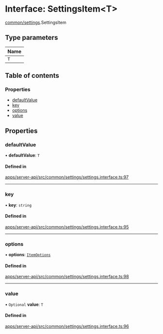 # Interface: SettingsItem<T\>

[common/settings](../modules/common_settings.md).SettingsItem

## Type parameters

| Name |
| :--- |
| `T`  |

## Table of contents

### Properties

- [defaultValue](common_settings.SettingsItem.md#defaultvalue)
- [key](common_settings.SettingsItem.md#key)
- [options](common_settings.SettingsItem.md#options)
- [value](common_settings.SettingsItem.md#value)

## Properties

### <a id="defaultvalue" name="defaultvalue"></a> defaultValue

• **defaultValue**: `T`

#### Defined in

[apps/server-api/src/common/settings/settings.interface.ts:97](https://github.com/brickdoc/brickdoc/blob/master/apps/server-api/src/common/settings/settings.interface.ts#L97)

---

### <a id="key" name="key"></a> key

• **key**: `string`

#### Defined in

[apps/server-api/src/common/settings/settings.interface.ts:95](https://github.com/brickdoc/brickdoc/blob/master/apps/server-api/src/common/settings/settings.interface.ts#L95)

---

### <a id="options" name="options"></a> options

• **options**: [`ItemOptions`](common_settings.ItemOptions.md)

#### Defined in

[apps/server-api/src/common/settings/settings.interface.ts:98](https://github.com/brickdoc/brickdoc/blob/master/apps/server-api/src/common/settings/settings.interface.ts#L98)

---

### <a id="value" name="value"></a> value

• `Optional` **value**: `T`

#### Defined in

[apps/server-api/src/common/settings/settings.interface.ts:96](https://github.com/brickdoc/brickdoc/blob/master/apps/server-api/src/common/settings/settings.interface.ts#L96)

